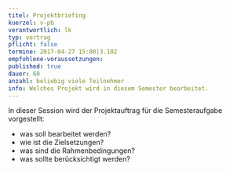 ```yaml
---
titel: Projektbriefing
kuerzel: v-pb
verantwortlich: lk
typ: vortrag
pflicht: false
termine: 2017-04-27 15:00|3.102
empfohlene-voraussetzungen: 
published: true
dauer: 60
anzahl: beliebig viele Teilnehmer
info: Welches Projekt wird in diesem Semester bearbeitet.
---
```


In dieser Session wird der Projektauftrag für die Semesteraufgabe vorgestellt:
- was soll bearbeitet werden?
- wie ist die Zielsetzungen?
- was sind die Rahmenbedingungen?
- was sollte berücksichtigt werden?

